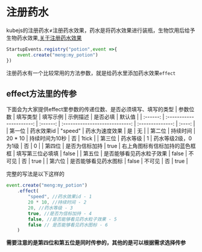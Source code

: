 # 注册药水
kubejs的注册药水≠注册药水效果，药水是将药水效果进行装瓶，生物饮用后给予生物药水效果,[关于注册药水效果](./tian-jia-yao-shui-xiao-guo.md)
```js
StartupEvents.registry("potion",event =>{
    event.create("meng:my_potion")
})
```
注册药水有一个比较常用的方法参数，就是给药水里添加药水效果`effect`
## effect方法里的传参
下面会为大家提供effect里参数的传递位数、是否必须填写、填写的类型
| 参数位数 |         填写类型         | 填写示例 |            示例描述            |     是否必填     | 默认值 |
| :------: | :----------------------: | :------: | :----------------------------: | :--------------: | :----: |
|  第一位  |        药水效果id        | "speed"  |         药水为速度效果         |        是        |   无   |
|  第二位  |         持续时间         | 20 * 10  |         持续时间为10秒         |        否        | 1tick  |
|  第三位  |         药水等级         |    1     |      药水等级2级，0为1级       |        否        |   0    |
|  第四位  |      是否为信标加持      |   true   | 右上角图标有信标加持的蓝色框框 | 填写第三位必填填 | false  |
|  第五位  | 是否能够看见药水粒子效果 |  false   |             不可见             |        否        |  true  |
|  第六位  |   是否能够看见药水图标   |  false   |             不可见             |        否        |  true  |

完整的写法是以下这样的
```js
event.create("meng:my_potion")
    .effect(
        "speed", //药水效果id - 1
        20 * 10, //持续时间 - 2
        20, //药水等级 - 3
        true, //是否为信标加持 - 4
        false, //是否能够看见药水粒子效果 - 5
        false // 是否能够看见药水图标 - 6
    )
```
**需要注意的是第四位和第五位是同时传参的，其他的是可以根据需求选择传参**